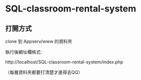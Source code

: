 # SQL-classroom-rental-system
<h2>打開方式</h2>
<p>clone 到 Appserv/www 的資料夾 </p>
<p>執行後網址欄格式:</p>
<p>http://localhost/SQL-classroom-rental-system/index.php</p>
<p>（每層資料夾都要打清楚才進得去QQ）</p>
